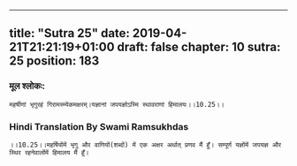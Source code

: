 
---
title: "Sutra 25"
date: 2019-04-21T21:21:19+01:00
draft: false
chapter: 10
sutra: 25
position: 183
---
### मूल श्लोकः:
```
महर्षीणां भृगुरहं गिरामस्म्येकमक्षरम्।यज्ञानां जपयज्ञोऽस्मि स्थावराणां हिमालयः।।10.25।।

```

### Hindi Translation By Swami Ramsukhdas
```
।।10.25।।महर्षियोंमें भृगु और वाणियों(शब्दों) में एक अक्षर अर्थात् प्रणव मैं हूँ। सम्पूर्ण यज्ञोंमें जपयज्ञ और स्थिर रहनेवालोंमें हिमालय मैं हूँ।

```

